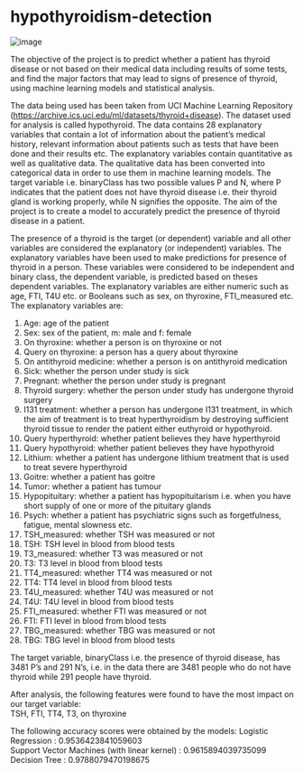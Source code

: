 # hypothyroidism-detection
![image](https://user-images.githubusercontent.com/97290284/190846776-48a511c8-3ef7-4574-befc-4d6a19cb9310.png)

The objective of the project is to predict whether a patient has thyroid disease or not based on their medical data including results of some tests, and find the major factors that may lead to signs of presence of thyroid, using machine learning models and statistical analysis.

The data being used has been taken from UCI Machine Learning Repository (https://archive.ics.uci.edu/ml/datasets/thyroid+disease). The dataset used for analysis is called hypothyroid. The data contains 28 explanatory variables that contain a lot of information about the patient’s medical history, relevant information about patients such as tests that have been done and their results etc.
The explanatory variables contain quantitative as well as qualitative data. The qualitative data has been converted into categorical data in order to use them in machine learning models.
The target variable i.e. binaryClass has two possible values P and N, where P indicates that the patient does not have thyroid disease i.e. their thyroid gland is working properly, while N signifies the opposite. The aim of the project is to create a model to accurately predict the presence of thyroid disease in a patient.

The presence of a thyroid is the target (or dependent) variable and all other variables are considered the explanatory (or independent) variables. 
The explanatory variables have been used to make predictions for presence of thyroid in a person. These variables were considered to be independent and binary class, the dependent variable, is predicted based on theses dependent variables. The explanatory variables are either numeric such as age, FTI, T4U etc. or Booleans such as sex, on thyroxine, FTI_measured etc.
The explanatory variables are:
1.	Age: age of the patient
2.	Sex: sex of the patient, m: male and f: female
3.	On thyroxine: whether a person is on thyroxine or not
4.	Query on thyroxine: a person has a query about thyroxine
5.	On antithyroid medicine: whether a person is on antithyroid medication
6.	Sick: whether the person under study is sick
7.	Pregnant: whether the person under study is pregnant
8.	Thyroid surgery: whether the person under study has undergone thyroid surgery
9.	I131 treatment: whether a person has undergone I131 treatment, in which the aim of treatment is to treat hyperthyroidism by destroying sufficient thyroid tissue to render the patient either euthyroid or hypothyroid.
10.	Query hyperthyroid: whether patient believes they have hyperthyroid
11.	Query hypothyroid: whether patient believes they have hypothyroid
12.	Lithium: whether a patient has undergone lithium treatment that is used to treat severe hyperthyroid
13.	Goitre: whether a patient has goitre
14.	Tumor: whether a patient has tumour
15.	Hypopituitary: whether a patient has hypopituitarism i.e. when you have short supply of one or more of the pituitary glands
16.	Psych: whether a patient has psychiatric signs such as forgetfulness, fatigue, mental slowness etc.
17.	TSH_measured: whether TSH was measured or not
18.	TSH: TSH level in blood from blood tests
19.	T3_measured: whether T3 was measured or not
20.	T3: T3 level in blood from blood tests
21.	TT4_measured: whether TT4 was measured or not
22.	TT4: TT4 level in blood from blood tests
23.	T4U_measured: whether T4U was measured or not 
24.	T4U: T4U level in blood from blood tests
25.	FTI_measured: whether FTI was measured or not 
26.	FTI: FTI level in blood from blood tests
27.	TBG_measured: whether TBG was measured or not
28.	TBG: TBG level in blood from blood tests

The target variable, binaryClass i.e. the presence of thyroid disease, has 3481 P’s and 291 N’s, i.e. in the data there are 3481 people who do not have thyroid while 291 people have thyroid.

After analysis, the following features were found to have the most impact on our target variable: <br />
  TSH, FTI, TT4, T3, on thyroxine

The following accuracy scores were obtained by the models:
  Logistic Regression : 0.9536423841059603 <br />
  Support Vector Machines (with linear kernel) : 0.9615894039735099 <br />
  Decision Tree : 0.9788079470198675 <br />

